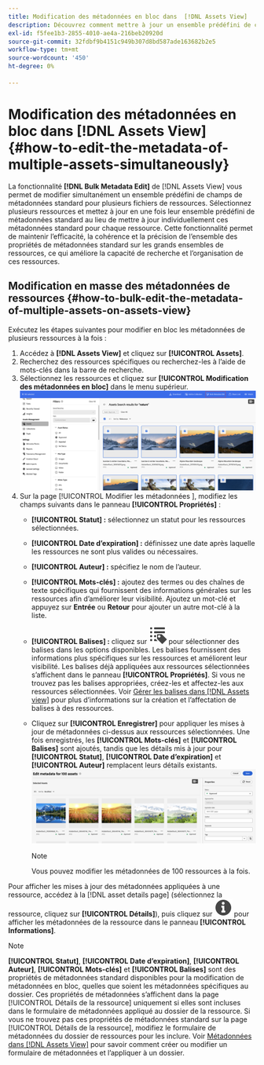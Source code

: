 ```yaml
---
title: Modification des métadonnées en bloc dans  [!DNL Assets View]
description: Découvrez comment mettre à jour un ensemble prédéfini de champs de métadonnées standard pour plusieurs ressources disponibles sur la [DNL! Vue Assets] simultanément.
exl-id: f5fee1b3-2855-4010-ae4a-216beb20920d
source-git-commit: 32fdbf9b4151c949b307d8bd587ade163682b2e5
workflow-type: tm+mt
source-wordcount: '450'
ht-degree: 0%

---
```


# Modification des métadonnées en bloc dans [!DNL Assets View]{#how-to-edit-the-metadata-of-multiple-assets-simultaneously}

La fonctionnalité **[!DNL Bulk Metadata Edit]** de [!DNL Assets View] vous permet de modifier simultanément un ensemble prédéfini de champs de métadonnées standard pour plusieurs fichiers de ressources. Sélectionnez plusieurs ressources et mettez à jour en une fois leur ensemble prédéfini de métadonnées standard au lieu de mettre à jour individuellement ces métadonnées standard pour chaque ressource. Cette fonctionnalité permet de maintenir l’efficacité, la cohérence et la précision de l’ensemble des propriétés de métadonnées standard sur les grands ensembles de ressources, ce qui améliore la capacité de recherche et l’organisation de ces ressources.

## Modification en masse des métadonnées de ressources {#how-to-bulk-edit-the-metadata-of-multiple-assets-on-assets-view}

Exécutez les étapes suivantes pour modifier en bloc les métadonnées de plusieurs ressources à la fois :

1. Accédez à **[!DNL Assets View]** et cliquez sur **[!UICONTROL Assets]**.
1. Recherchez des ressources spécifiques ou recherchez-les à l’aide de mots-clés dans la barre de recherche.
1. Sélectionnez les ressources et cliquez sur **[!UICONTROL Modification des métadonnées en bloc]** dans le menu supérieur.
   ![bulk-metadata-edit](/help/assets/assets/bulk-metadata-edit1.png)
1. Sur la page [!UICONTROL  Modifier les métadonnées ], modifiez les champs suivants dans le panneau **[!UICONTROL Propriétés]** :
   * **[!UICONTROL Statut] :** sélectionnez un statut pour les ressources sélectionnées.
   * **[!UICONTROL Date d’expiration] :** définissez une date après laquelle les ressources ne sont plus valides ou nécessaires.
   * **[!UICONTROL Auteur] :** spécifiez le nom de l’auteur.
   * **[!UICONTROL Mots-clés] :** ajoutez des termes ou des chaînes de texte spécifiques qui fournissent des informations générales sur les ressources afin d’améliorer leur visibilité. Ajoutez un mot-clé et appuyez sur **Entrée** ou **Retour** pour ajouter un autre mot-clé à la liste.
   * **[!UICONTROL Balises] :** cliquez sur ![modification des métadonnées en bloc](/help/assets/assets/tags-icon.svg) pour sélectionner des balises dans les options disponibles. Les balises fournissent des informations plus spécifiques sur les ressources et améliorent leur visibilité. Les balises déjà appliquées aux ressources sélectionnées s’affichent dans le panneau **[!UICONTROL Propriétés]**. Si vous ne trouvez pas les balises appropriées, créez-les et affectez-les aux ressources sélectionnées. Voir [Gérer les balises dans [!DNL Assets view]](/help/assets/tagging-management-assets-view.md) pour plus d’informations sur la création et l’affectation de balises à des ressources.
   * Cliquez sur **[!UICONTROL Enregistrer]** pour appliquer les mises à jour de métadonnées ci-dessus aux ressources sélectionnées. Une fois enregistrés, les **[!UICONTROL Mots-clés]** et **[!UICONTROL Balises]** sont ajoutés, tandis que les détails mis à jour pour **[!UICONTROL Statut]**, **[!UICONTROL Date d’expiration]** et **[!UICONTROL Auteur]** remplacent leurs détails existants.
     ![save-bulk-metadata-edit-properties](/help/assets/assets/save-bulk-metadata-edit-properties2.png)

     >[!NOTE]
     >
     >Vous pouvez modifier les métadonnées de 100 ressources à la fois.

Pour afficher les mises à jour des métadonnées appliquées à une ressource, accédez à la [!DNL asset details page] (sélectionnez la ressource, cliquez sur **[!UICONTROL Détails]**), puis cliquez sur ![modification des métadonnées en bloc](/help/assets/assets/info-icon-solid-black.svg) pour afficher les métadonnées de la ressource dans le panneau **[!UICONTROL Informations]**.

>[!NOTE]
>
>**[!UICONTROL Statut]**, **[!UICONTROL Date d’expiration]**, **[!UICONTROL Auteur]**, **[!UICONTROL Mots-clés]** et **[!UICONTROL Balises]** sont des propriétés de métadonnées standard disponibles pour la modification de métadonnées en bloc, quelles que soient les métadonnées spécifiques au dossier. Ces propriétés de métadonnées s’affichent dans la page [!UICONTROL Détails de la ressource] uniquement si elles sont incluses dans le formulaire de métadonnées appliqué au dossier de la ressource. Si vous ne trouvez pas ces propriétés de métadonnées standard sur la page [!UICONTROL Détails de la ressource], modifiez le formulaire de métadonnées du dossier de ressources pour les inclure. Voir [Métadonnées dans [!DNL Assets View]](/help/assets/metadata-assets-view.md) pour savoir comment créer ou modifier un formulaire de métadonnées et l’appliquer à un dossier.
